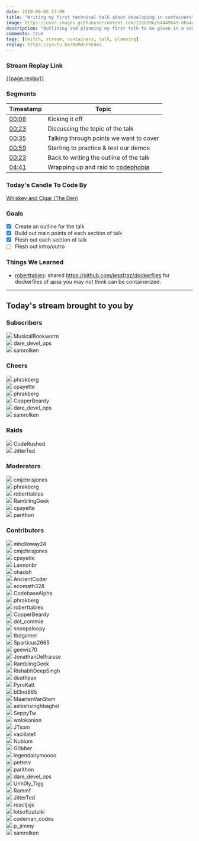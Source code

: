 ```yaml
---
date: 2019-09-05 17:09
title: "Writing my first technical talk about developing in containers"
image: https://user-images.githubusercontent.com/1228996/64449649-0ba4a980-d0a6-11e9-8130-914fdb3b6bfb.png
description: "Outlining and planning my first talk to be given in a couple weeks about using Visual Studio Code & Docker to develop within containers."
comments: true
tags: [twitch, stream, containers, talk, planning]
replay: https://youtu.be/0nMdnPhE8ms
---
```


### Stream Replay Link

[{{page.replay}}]({{page.replay}})

<!--more-->

### Segments

| Timestamp | Topic
| ---       | ---
| [00:08]({{page.replay}}?t=486.644)      | Kicking it off |
| [00:23]({{page.replay}}?t=1463)         | Discussing the topic of the talk
| [00:35]({{page.replay}}?t=2100)         | Talking through points we want to cover
| [00:59]({{page.replay}}?t=3540)         | Starting to practice &amp; test our demos
| [00:23]({{page.replay}}?t=10500)        | Back to writing the outline of the talk
| [04:41]({{page.replay}}?t=16909.619)    | Wrapping up and raid to [codephobia](https://twitch.tv/codephobia) |

### Today's Candle To Code By

[Whiskey and Cigar (The Den)](https://amzn.to/30ttzO6)

### Goals

- [x] Create an outline for the talk
- [x] Build out main points of each section of talk
- [x] Flesh out each section of talk
- [ ] Flesh out intro/outro

### Things We Learned

- [roberttables](https://twitch.tv/roberttables): shared https://github.com/jessfraz/dockerfiles for dockerfiles of apss you may not think can be containerized.

---

## Today's stream brought to you by

### Subscribers

<div class="users">
  <div class="user">
        <img class="profile" src="https://static-cdn.jtvnw.net/jtv_user_pictures/f43c0fb3-e87e-459d-b093-ef9393d874e5-profile_image-300x300.png"/>
        <span>MusicalBookworm<br/>
        <a href="https://twitch.tv/musicalbookworm" target="_blank"><i class="fab fa-twitch" aria-hidden="true"></i></a>
        </span>
      </div>
  <div class="user">
        <img class="profile" src="https://static-cdn.jtvnw.net/jtv_user_pictures/51b2380b-55c8-4acd-8e4b-21a0b86bf901-profile_image-300x300.png"/>
        <span>dare_devel_ops<br/>
        <a href="https://twitch.tv/dare_devel_ops" target="_blank"><i class="fab fa-twitch" aria-hidden="true"></i></a><a href="https://twitter.com/daredevelops" target="_blank"><i class="fab fa-twitter" aria-hidden="true"></i></a><a href="https://github.com/daredevelops" target="_blank"><i class="fab fa-github" aria-hidden="true"></i></a>
        </span>
      </div>
  <div class="user">
        <img class="profile" src="https://static-cdn.jtvnw.net/jtv_user_pictures/d19ce3be-c69f-4a06-a8ba-ad8c9dee8775-profile_image-300x300.png"/>
        <span>samrolken<br/>
        <a href="https://twitch.tv/samrolken" target="_blank"><i class="fab fa-twitch" aria-hidden="true"></i></a>
        </span>
        </div>
        </div>

### Cheers

<div class="users">
  <div class="user">
        <img class="profile" src="https://static-cdn.jtvnw.net/jtv_user_pictures/3c435956-3fc3-4ccd-bac5-1c4e1671500b-profile_image-300x300.png"/>
        <span>phrakberg<br/>
        <a href="https://twitch.tv/phrakberg" target="_blank"><i class="fab fa-twitch" aria-hidden="true"></i></a>
        </span>
      </div>
  <div class="user">
        <img class="profile" src="https://static-cdn.jtvnw.net/jtv_user_pictures/933c6970-ad44-4b52-a4d3-8b573655df03-profile_image-300x300.png"/>
        <span>cpayette<br/>
        <a href="https://twitch.tv/cpayette" target="_blank"><i class="fab fa-twitch" aria-hidden="true"></i></a>
        </span>
      </div>
  <div class="user">
        <img class="profile" src="https://static-cdn.jtvnw.net/jtv_user_pictures/3c435956-3fc3-4ccd-bac5-1c4e1671500b-profile_image-300x300.png"/>
        <span>phrakberg<br/>
        <a href="https://twitch.tv/phrakberg" target="_blank"><i class="fab fa-twitch" aria-hidden="true"></i></a>
        </span>
      </div>
  <div class="user">
        <img class="profile" src="https://static-cdn.jtvnw.net/jtv_user_pictures/926c0d6b-bc04-4dba-88a6-915dc6c6bb54-profile_image-300x300.png"/>
        <span>CopperBeardy<br/>
        <a href="https://twitch.tv/copperbeardy" target="_blank"><i class="fab fa-twitch" aria-hidden="true"></i></a><a href="https://twitter.com/copperbeardy" target="_blank"><i class="fab fa-twitter" aria-hidden="true"></i></a><a href="https://github.com/copperbeardy" target="_blank"><i class="fab fa-github" aria-hidden="true"></i></a>
        </span>
      </div>
  <div class="user">
        <img class="profile" src="https://static-cdn.jtvnw.net/jtv_user_pictures/51b2380b-55c8-4acd-8e4b-21a0b86bf901-profile_image-300x300.png"/>
        <span>dare_devel_ops<br/>
        <a href="https://twitch.tv/dare_devel_ops" target="_blank"><i class="fab fa-twitch" aria-hidden="true"></i></a><a href="https://twitter.com/daredevelops" target="_blank"><i class="fab fa-twitter" aria-hidden="true"></i></a><a href="https://github.com/daredevelops" target="_blank"><i class="fab fa-github" aria-hidden="true"></i></a>
        </span>
      </div>
  <div class="user">
        <img class="profile" src="https://static-cdn.jtvnw.net/jtv_user_pictures/d19ce3be-c69f-4a06-a8ba-ad8c9dee8775-profile_image-300x300.png"/>
        <span>samrolken<br/>
        <a href="https://twitch.tv/samrolken" target="_blank"><i class="fab fa-twitch" aria-hidden="true"></i></a>
        </span>
      </div>
    </div>

### Raids

<div class="users">
  <div class="user">
        <img class="profile" src="https://static-cdn.jtvnw.net/jtv_user_pictures/2044bc54-272c-4430-90be-8702987e3eed-profile_image-300x300.jpg"/>
        <span>CodeRushed<br/>
        <a href="https://twitch.tv/coderushed" target="_blank"><i class="fab fa-twitch" aria-hidden="true"></i></a>
        </span>
      </div>
  <div class="user">
        <img class="profile" src="https://static-cdn.jtvnw.net/jtv_user_pictures/8cc62784-f8fb-485c-ad73-5a6053a74db5-profile_image-300x300.jpeg"/>
        <span>JitterTed<br/>
        <a href="https://twitch.tv/jitterted" target="_blank"><i class="fab fa-twitch" aria-hidden="true"></i></a>
        </span>
      </div>
</div>

### Moderators

<div class="users">
  <div class="user">
        <img class="profile" src="https://static-cdn.jtvnw.net/jtv_user_pictures/b159c7c5-bbff-43d7-999a-7a0805f4893e-profile_image-300x300.jpg"/>
        <span>cmjchrisjones<br/>
        <a href="https://twitch.tv/cmjchrisjones" target="_blank"><i class="fab fa-twitch" aria-hidden="true"></i></a><a href="https://twitter.com/cmjchrisjones" target="_blank"><i class="fab fa-twitter" aria-hidden="true"></i></a><a href="https://github.com/cmjchrisjones" target="_blank"><i class="fab fa-github" aria-hidden="true"></i></a>
        </span>
      </div>
  <div class="user">
        <img class="profile" src="https://static-cdn.jtvnw.net/jtv_user_pictures/3c435956-3fc3-4ccd-bac5-1c4e1671500b-profile_image-300x300.png"/>
        <span>phrakberg<br/>
        <a href="https://twitch.tv/phrakberg" target="_blank"><i class="fab fa-twitch" aria-hidden="true"></i></a>
        </span>
      </div>
  <div class="user">
        <img class="profile" src="https://static-cdn.jtvnw.net/jtv_user_pictures/6654d342-e3b6-45c4-83fe-32b523bdc7e2-profile_image-300x300.png"/>
        <span>roberttables<br/>
        <a href="https://twitch.tv/roberttables" target="_blank"><i class="fab fa-twitch" aria-hidden="true"></i></a><a href="https://github.com/mtheoryx" target="_blank"><i class="fab fa-github" aria-hidden="true"></i></a>
        </span>
      </div>
  <div class="user">
        <img class="profile" src="https://static-cdn.jtvnw.net/jtv_user_pictures/a390873e-0dff-4ae6-a798-93c1e9516616-profile_image-300x300.png"/>
        <span>RamblingGeek<br/>
        <a href="https://twitch.tv/ramblinggeek" target="_blank"><i class="fab fa-twitch" aria-hidden="true"></i></a>
        </span>
      </div>
  <div class="user">
        <img class="profile" src="https://static-cdn.jtvnw.net/jtv_user_pictures/933c6970-ad44-4b52-a4d3-8b573655df03-profile_image-300x300.png"/>
        <span>cpayette<br/>
        <a href="https://twitch.tv/cpayette" target="_blank"><i class="fab fa-twitch" aria-hidden="true"></i></a>
        </span>
      </div>
  <div class="user">
        <img class="profile" src="https://static-cdn.jtvnw.net/jtv_user_pictures/abd243dc-3790-4a73-b7b4-1269f89ce083-profile_image-300x300.png"/>
        <span>parithon<br/>
        <a href="https://twitch.tv/parithon" target="_blank"><i class="fab fa-twitch" aria-hidden="true"></i></a>
        </span>
      </div>
</div>

### Contributors

<div class="users">
  <div class="user">
        <img class="profile" src="https://static-cdn.jtvnw.net/jtv_user_pictures/965f629b-2e51-482e-85b4-292d5eccfbf6-profile_image-300x300.png"/>
        <span>mholloway24<br/>
        <a href="https://twitch.tv/mholloway24" target="_blank"><i class="fab fa-twitch" aria-hidden="true"></i></a>
        </span>
      </div>
  <div class="user">
        <img class="profile" src="https://static-cdn.jtvnw.net/jtv_user_pictures/b159c7c5-bbff-43d7-999a-7a0805f4893e-profile_image-300x300.jpg"/>
        <span>cmjchrisjones<br/>
        <a href="https://twitch.tv/cmjchrisjones" target="_blank"><i class="fab fa-twitch" aria-hidden="true"></i></a><a href="https://twitter.com/cmjchrisjones" target="_blank"><i class="fab fa-twitter" aria-hidden="true"></i></a><a href="https://github.com/cmjchrisjones" target="_blank"><i class="fab fa-github" aria-hidden="true"></i></a>
        </span>
      </div>
  <div class="user">
        <img class="profile" src="https://static-cdn.jtvnw.net/jtv_user_pictures/933c6970-ad44-4b52-a4d3-8b573655df03-profile_image-300x300.png"/>
        <span>cpayette<br/>
        <a href="https://twitch.tv/cpayette" target="_blank"><i class="fab fa-twitch" aria-hidden="true"></i></a>
        </span>
      </div>
  <div class="user">
        <img class="profile" src="https://static-cdn.jtvnw.net/jtv_user_pictures/8e4eab31-0a66-4b1a-a0df-ca962e4a9b8e-profile_image-300x300.jpeg"/>
        <span>Lannonbr<br/>
        <a href="https://twitch.tv/lannonbr" target="_blank"><i class="fab fa-twitch" aria-hidden="true"></i></a>
        </span>
      </div>
  <div class="user">
        <img class="profile" src="https://static-cdn.jtvnw.net/user-default-pictures/4cbf10f1-bb9f-4f57-90e1-15bf06cfe6f5-profile_image-300x300.jpg"/>
        <span>ohadsh<br/>
        <a href="https://twitch.tv/ohadsh" target="_blank"><i class="fab fa-twitch" aria-hidden="true"></i></a>
        </span>
      </div>
  <div class="user">
        <img class="profile" src="https://static-cdn.jtvnw.net/jtv_user_pictures/f5373f0e-4fa8-4d90-8303-12c47001c08f-profile_image-300x300.jpeg"/>
        <span>AncientCoder<br/>
        <a href="https://twitch.tv/ancientcoder" target="_blank"><i class="fab fa-twitch" aria-hidden="true"></i></a><a href="https://github.com/theancientcoder" target="_blank"><i class="fab fa-github" aria-hidden="true"></i></a>
        </span>
      </div>
  <div class="user">
        <img class="profile" src="https://static-cdn.jtvnw.net/user-default-pictures/0ecbb6c3-fecb-4016-8115-aa467b7c36ed-profile_image-300x300.jpg"/>
        <span>ecomath328<br/>
        <a href="https://twitch.tv/ecomath328" target="_blank"><i class="fab fa-twitch" aria-hidden="true"></i></a>
        </span>
      </div>
  <div class="user">
        <img class="profile" src="https://static-cdn.jtvnw.net/jtv_user_pictures/ea313d11-e693-455d-8d79-e8b9a4787ea7-profile_image-300x300.jpeg"/>
        <span>CodebaseAlpha<br/>
        <a href="https://twitch.tv/codebasealpha" target="_blank"><i class="fab fa-twitch" aria-hidden="true"></i></a>
        </span>
      </div>
  <div class="user">
        <img class="profile" src="https://static-cdn.jtvnw.net/jtv_user_pictures/3c435956-3fc3-4ccd-bac5-1c4e1671500b-profile_image-300x300.png"/>
        <span>phrakberg<br/>
        <a href="https://twitch.tv/phrakberg" target="_blank"><i class="fab fa-twitch" aria-hidden="true"></i></a>
        </span>
      </div>
  <div class="user">
        <img class="profile" src="https://static-cdn.jtvnw.net/jtv_user_pictures/6654d342-e3b6-45c4-83fe-32b523bdc7e2-profile_image-300x300.png"/>
        <span>roberttables<br/>
        <a href="https://twitch.tv/roberttables" target="_blank"><i class="fab fa-twitch" aria-hidden="true"></i></a><a href="https://github.com/mtheoryx" target="_blank"><i class="fab fa-github" aria-hidden="true"></i></a>
        </span>
      </div>
  <div class="user">
        <img class="profile" src="https://static-cdn.jtvnw.net/jtv_user_pictures/926c0d6b-bc04-4dba-88a6-915dc6c6bb54-profile_image-300x300.png"/>
        <span>CopperBeardy<br/>
        <a href="https://twitch.tv/copperbeardy" target="_blank"><i class="fab fa-twitch" aria-hidden="true"></i></a><a href="https://twitter.com/copperbeardy" target="_blank"><i class="fab fa-twitter" aria-hidden="true"></i></a><a href="https://github.com/copperbeardy" target="_blank"><i class="fab fa-github" aria-hidden="true"></i></a>
        </span>
      </div>
  <div class="user">
        <img class="profile" src="https://static-cdn.jtvnw.net/jtv_user_pictures/8c8f1e74-7247-4418-8092-23addb6f452d-profile_image-300x300.png"/>
        <span>dot_commie<br/>
        <a href="https://twitch.tv/dot_commie" target="_blank"><i class="fab fa-twitch" aria-hidden="true"></i></a>
        </span>
      </div>
  <div class="user">
        <img class="profile" src="https://static-cdn.jtvnw.net/user-default-pictures/49988c7b-57bc-4dee-bd4f-6df4ad215d3a-profile_image-300x300.jpg"/>
        <span>snoopaloopy<br/>
        <a href="https://twitch.tv/snoopaloopy" target="_blank"><i class="fab fa-twitch" aria-hidden="true"></i></a>
        </span>
      </div>
  <div class="user">
        <img class="profile" src="https://static-cdn.jtvnw.net/jtv_user_pictures/1e60395d-4246-4690-b486-40ebb3c8b00b-profile_image-300x300.png"/>
        <span>tbdgamer<br/>
        <a href="https://twitch.tv/tbdgamer" target="_blank"><i class="fab fa-twitch" aria-hidden="true"></i></a>
        </span>
      </div>
  <div class="user">
        <img class="profile" src="https://static-cdn.jtvnw.net/user-default-pictures/49988c7b-57bc-4dee-bd4f-6df4ad215d3a-profile_image-300x300.jpg"/>
        <span>Sparticus2665<br/>
        <a href="https://twitch.tv/sparticus2665" target="_blank"><i class="fab fa-twitch" aria-hidden="true"></i></a>
        </span>
      </div>
  <div class="user">
        <img class="profile" src="https://static-cdn.jtvnw.net/jtv_user_pictures/a017c7cf-bad6-4371-8754-8ae39aba43e4-profile_image-300x300.png"/>
        <span>geewiz70<br/>
        <a href="https://twitch.tv/geewiz70" target="_blank"><i class="fab fa-twitch" aria-hidden="true"></i></a>
        </span>
      </div>
  <div class="user">
        <img class="profile" src="https://static-cdn.jtvnw.net/jtv_user_pictures/674a3d7b-461f-48ac-b52d-b23f3482d86d-profile_image-300x300.png"/>
        <span>JonathanDelfraisse<br/>
        <a href="https://twitch.tv/jonathandelfraisse" target="_blank"><i class="fab fa-twitch" aria-hidden="true"></i></a>
        </span>
      </div>
  <div class="user">
        <img class="profile" src="https://static-cdn.jtvnw.net/jtv_user_pictures/a390873e-0dff-4ae6-a798-93c1e9516616-profile_image-300x300.png"/>
        <span>RamblingGeek<br/>
        <a href="https://twitch.tv/ramblinggeek" target="_blank"><i class="fab fa-twitch" aria-hidden="true"></i></a>
        </span>
      </div>
  <div class="user">
        <img class="profile" src="https://static-cdn.jtvnw.net/user-default-pictures/bb97f7e6-f11a-4194-9708-52bf5a5125e8-profile_image-300x300.jpg"/>
        <span>RishabhDeepSingh<br/>
        <a href="https://twitch.tv/rishabhdeepsingh" target="_blank"><i class="fab fa-twitch" aria-hidden="true"></i></a>
        </span>
      </div>
  <div class="user">
        <img class="profile" src="https://static-cdn.jtvnw.net/jtv_user_pictures/bb246225-4752-461b-819a-739c9e523a8e-profile_image-300x300.png"/>
        <span>deathpax<br/>
        <a href="https://twitch.tv/deathpax" target="_blank"><i class="fab fa-twitch" aria-hidden="true"></i></a>
        </span>
      </div>
  <div class="user">
        <img class="profile" src="https://static-cdn.jtvnw.net/user-default-pictures/27103734-3cda-44d6-a384-f2ab71e4bb85-profile_image-300x300.jpg"/>
        <span>PyroKatt<br/>
        <a href="https://twitch.tv/pyrokatt" target="_blank"><i class="fab fa-twitch" aria-hidden="true"></i></a>
        </span>
      </div>
  <div class="user">
        <img class="profile" src="https://static-cdn.jtvnw.net/user-default-pictures/bb97f7e6-f11a-4194-9708-52bf5a5125e8-profile_image-300x300.jpg"/>
        <span>bl3nd865<br/>
        <a href="https://twitch.tv/bl3nd865" target="_blank"><i class="fab fa-twitch" aria-hidden="true"></i></a>
        </span>
      </div>
  <div class="user">
        <img class="profile" src="https://static-cdn.jtvnw.net/jtv_user_pictures/f3422ce5-46f9-400a-b94f-447482aa345b-profile_image-300x300.jpeg"/>
        <span>MaartenVanStam<br/>
        <a href="https://twitch.tv/maartenvanstam" target="_blank"><i class="fab fa-twitch" aria-hidden="true"></i></a>
        </span>
      </div>
  <div class="user">
        <img class="profile" src="https://static-cdn.jtvnw.net/jtv_user_pictures/fa425591-26cb-49e5-9f6d-699b32038f55-profile_image-300x300.jpg"/>
        <span>ashishsinghbaghel<br/>
        <a href="https://twitch.tv/ashishsinghbaghel" target="_blank"><i class="fab fa-twitch" aria-hidden="true"></i></a>
        </span>
      </div>
  <div class="user">
        <img class="profile" src="https://static-cdn.jtvnw.net/user-default-pictures/27103734-3cda-44d6-a384-f2ab71e4bb85-profile_image-300x300.jpg"/>
        <span>SeppyTw<br/>
        <a href="https://twitch.tv/seppytw" target="_blank"><i class="fab fa-twitch" aria-hidden="true"></i></a>
        </span>
      </div>
  <div class="user">
        <img class="profile" src="https://static-cdn.jtvnw.net/jtv_user_pictures/bc35e29b-69b3-4a1e-97af-fcaf18d1d04c-profile_image-300x300.png"/>
        <span>wolokanion<br/>
        <a href="https://twitch.tv/wolokanion" target="_blank"><i class="fab fa-twitch" aria-hidden="true"></i></a>
        </span>
      </div>
  <div class="user">
        <img class="profile" src="https://static-cdn.jtvnw.net/jtv_user_pictures/7d5a92ba-8ac0-4731-b0d0-bd469342d146-profile_image-300x300.png"/>
        <span>JTsom<br/>
        <a href="https://twitch.tv/jtsom" target="_blank"><i class="fab fa-twitch" aria-hidden="true"></i></a>
        </span>
      </div>
  <div class="user">
        <img class="profile" src="https://static-cdn.jtvnw.net/user-default-pictures/4cbf10f1-bb9f-4f57-90e1-15bf06cfe6f5-profile_image-300x300.jpg"/>
        <span>vacillate1<br/>
        <a href="https://twitch.tv/vacillate1" target="_blank"><i class="fab fa-twitch" aria-hidden="true"></i></a>
        </span>
      </div>
  <div class="user">
        <img class="profile" src="https://static-cdn.jtvnw.net/jtv_user_pictures/nubium-profile_image-234628f6b3f101af-300x300.jpeg"/>
        <span>Nubium<br/>
        <a href="https://twitch.tv/nubium" target="_blank"><i class="fab fa-twitch" aria-hidden="true"></i></a>
        </span>
      </div>
  <div class="user">
        <img class="profile" src="https://static-cdn.jtvnw.net/user-default-pictures/cd618d3e-f14d-4960-b7cf-094231b04735-profile_image-300x300.jpg"/>
        <span>G0bber<br/>
        <a href="https://twitch.tv/g0bber" target="_blank"><i class="fab fa-twitch" aria-hidden="true"></i></a>
        </span>
      </div>
  <div class="user">
        <img class="profile" src="https://static-cdn.jtvnw.net/user-default-pictures/49988c7b-57bc-4dee-bd4f-6df4ad215d3a-profile_image-300x300.jpg"/>
        <span>legendairymoooo<br/>
        <a href="https://twitch.tv/legendairymoooo" target="_blank"><i class="fab fa-twitch" aria-hidden="true"></i></a>
        </span>
      </div>
  <div class="user">
        <img class="profile" src="https://static-cdn.jtvnw.net/jtv_user_pictures/284de7897ddba133-profile_image-300x300.png"/>
        <span>pettetv<br/>
        <a href="https://twitch.tv/pettetv" target="_blank"><i class="fab fa-twitch" aria-hidden="true"></i></a>
        </span>
      </div>
  <div class="user">
        <img class="profile" src="https://static-cdn.jtvnw.net/jtv_user_pictures/abd243dc-3790-4a73-b7b4-1269f89ce083-profile_image-300x300.png"/>
        <span>parithon<br/>
        <a href="https://twitch.tv/parithon" target="_blank"><i class="fab fa-twitch" aria-hidden="true"></i></a>
        </span>
      </div>
  <div class="user">
        <img class="profile" src="https://static-cdn.jtvnw.net/jtv_user_pictures/51b2380b-55c8-4acd-8e4b-21a0b86bf901-profile_image-300x300.png"/>
        <span>dare_devel_ops<br/>
        <a href="https://twitch.tv/dare_devel_ops" target="_blank"><i class="fab fa-twitch" aria-hidden="true"></i></a><a href="https://twitter.com/daredevelops" target="_blank"><i class="fab fa-twitter" aria-hidden="true"></i></a><a href="https://github.com/daredevelops" target="_blank"><i class="fab fa-github" aria-hidden="true"></i></a>
        </span>
      </div>
  <div class="user">
        <img class="profile" src="https://static-cdn.jtvnw.net/jtv_user_pictures/unh0ly_tigg-profile_image-6e419a45d7bbe460-300x300.png"/>
        <span>Unh0ly_Tigg<br/>
        <a href="https://twitch.tv/unh0ly_tigg" target="_blank"><i class="fab fa-twitch" aria-hidden="true"></i></a>
        </span>
      </div>
  <div class="user">
        <img class="profile" src="https://static-cdn.jtvnw.net/user-default-pictures/27103734-3cda-44d6-a384-f2ab71e4bb85-profile_image-300x300.jpg"/>
        <span>Rammf<br/>
        <a href="https://twitch.tv/rammf" target="_blank"><i class="fab fa-twitch" aria-hidden="true"></i></a>
        </span>
      </div>
  <div class="user">
        <img class="profile" src="https://static-cdn.jtvnw.net/jtv_user_pictures/8cc62784-f8fb-485c-ad73-5a6053a74db5-profile_image-300x300.jpeg"/>
        <span>JitterTed<br/>
        <a href="https://twitch.tv/jitterted" target="_blank"><i class="fab fa-twitch" aria-hidden="true"></i></a>
        </span>
      </div>
  <div class="user">
        <img class="profile" src="https://static-cdn.jtvnw.net/user-default-pictures/0ecbb6c3-fecb-4016-8115-aa467b7c36ed-profile_image-300x300.jpg"/>
        <span>reactjsjs<br/>
        <a href="https://twitch.tv/reactjsjs" target="_blank"><i class="fab fa-twitch" aria-hidden="true"></i></a>
        </span>
      </div>
  <div class="user">
        <img class="profile" src="https://static-cdn.jtvnw.net/user-default-pictures/b83b1794-7df9-4878-916c-88c2ad2e4f9f-profile_image-300x300.jpg"/>
        <span>lotsoftzatziki<br/>
        <a href="https://twitch.tv/lotsoftzatziki" target="_blank"><i class="fab fa-twitch" aria-hidden="true"></i></a>
        </span>
      </div>
  <div class="user">
        <img class="profile" src="https://static-cdn.jtvnw.net/jtv_user_pictures/5932de2a-43d1-4224-a8b9-5c5ddab181e2-profile_image-300x300.png"/>
        <span>codeman_codes<br/>
        <a href="https://twitch.tv/codeman_codes" target="_blank"><i class="fab fa-twitch" aria-hidden="true"></i></a><a href="https://twitter.com/codemancodes" target="_blank"><i class="fab fa-twitter" aria-hidden="true"></i></a><a href="https://github.com/codemancodes" target="_blank"><i class="fab fa-github" aria-hidden="true"></i></a>
        </span>
      </div>
  <div class="user">
        <img class="profile" src="https://static-cdn.jtvnw.net/user-default-pictures/bb97f7e6-f11a-4194-9708-52bf5a5125e8-profile_image-300x300.jpg"/>
        <span>p_jimmy<br/>
        <a href="https://twitch.tv/p_jimmy" target="_blank"><i class="fab fa-twitch" aria-hidden="true"></i></a>
        </span>
      </div>
  <div class="user">
        <img class="profile" src="https://static-cdn.jtvnw.net/jtv_user_pictures/d19ce3be-c69f-4a06-a8ba-ad8c9dee8775-profile_image-300x300.png"/>
        <span>samrolken<br/>
        <a href="https://twitch.tv/samrolken" target="_blank"><i class="fab fa-twitch" aria-hidden="true"></i></a>
        </span>
      </div>
</div>
